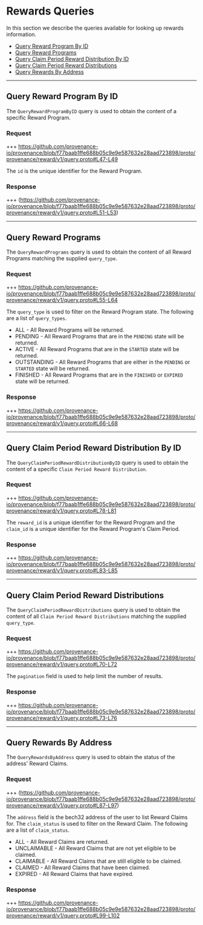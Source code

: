 <!--
order: 5
-->

# Rewards Queries
In this section we describe the queries available for looking up rewards information.

<!-- TOC 2 -->
  - [Query Reward Program By ID](#query-reward-program-by-id)
  - [Query Reward Programs](#query-reward-programs)
  - [Query Claim Period Reward Distribution By ID](#query-claim-period-reward-distribution-by-id)
  - [Query Claim Period Reward Distributions](#query-claim-period-reward-distributions)
  - [Query Rewards By Address](#query-rewards-by-address)


---
## Query Reward Program By ID
The `QueryRewardProgramByID` query is used to obtain the content of a specific Reward Program.

### Request
+++ https://github.com/provenance-io/provenance/blob/f77baab1ffe688b05c9e9e587632e28aad723898/proto/provenance/reward/v1/query.proto#L47-L49

The `id` is the unique identifier for the Reward Program.

### Response
+++ (https://github.com/provenance-io/provenance/blob/f77baab1ffe688b05c9e9e587632e28aad723898/proto/provenance/reward/v1/query.proto#L51-L53)


---
## Query Reward Programs
The `QueryRewardPrograms` query is used to obtain the content of all Reward Programs matching the supplied `query_type`.

### Request
+++ https://github.com/provenance-io/provenance/blob/f77baab1ffe688b05c9e9e587632e28aad723898/proto/provenance/reward/v1/query.proto#L55-L64

The `query_type` is used to filter on the Reward Program state. The following are a list of `query_types`.
* ALL - All Reward Programs will be returned.
* PENDING - All Reward Programs that are in the `PENDING` state will be returned.
* ACTIVE - All Reward Programs that are in the `STARTED` state will be returned.
* OUTSTANDING - All Reward Programs that are either in the `PENDING` or `STARTED` state will be returned.
* FINISHED - All Reward Programs that are in the `FINISHED` or `EXPIRED` state will be returned.

### Response
+++ https://github.com/provenance-io/provenance/blob/f77baab1ffe688b05c9e9e587632e28aad723898/proto/provenance/reward/v1/query.proto#L66-L68


---
## Query Claim Period Reward Distribution By ID
The `QueryClaimPeriodRewardDistributionByID` query is used to obtain the content of a specific `Claim Period Reward Distribution`.

### Request
+++ https://github.com/provenance-io/provenance/blob/f77baab1ffe688b05c9e9e587632e28aad723898/proto/provenance/reward/v1/query.proto#L78-L81

The `reward_id` is a unique identifier for the Reward Program and the `claim_id` is a unique identifier for the Reward Program's Claim Period.

### Response
+++ https://github.com/provenance-io/provenance/blob/f77baab1ffe688b05c9e9e587632e28aad723898/proto/provenance/reward/v1/query.proto#L83-L85


---
## Query Claim Period Reward Distributions
The `QueryClaimPeriodRewardDistributions` query is used to obtain the content of all `Claim Period Reward Distributions` matching the supplied `query_type`.

### Request
+++ https://github.com/provenance-io/provenance/blob/f77baab1ffe688b05c9e9e587632e28aad723898/proto/provenance/reward/v1/query.proto#L70-L72

The `pagination` field is used to help limit the number of results.

### Response
+++ https://github.com/provenance-io/provenance/blob/f77baab1ffe688b05c9e9e587632e28aad723898/proto/provenance/reward/v1/query.proto#L73-L76


---
## Query Rewards By Address
The `QueryRewardsByAddress` query is used to obtain the status of the address' Reward Claims.

### Request
+++ (https://github.com/provenance-io/provenance/blob/f77baab1ffe688b05c9e9e587632e28aad723898/proto/provenance/reward/v1/query.proto#L87-L97)

The `address` field is the bech32 address of the user to list Reward Claims for. The `claim_status` is used to filter on the Reward Claim. The following are a list of `claim_status`.
* ALL - All Reward Claims are returned.
* UNCLAIMABLE - All Reward Claims that are not yet eligible to be claimed.
* CLAIMABLE - All Reward Claims that are still eligible to be claimed.
* CLAIMED - All Reward Claims that have been claimed.
* EXPIRED - All Reward Claims that have expired.

### Response
+++ https://github.com/provenance-io/provenance/blob/f77baab1ffe688b05c9e9e587632e28aad723898/proto/provenance/reward/v1/query.proto#L99-L102